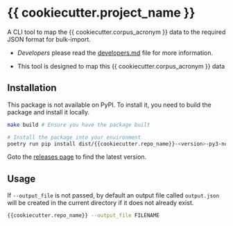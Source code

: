 # {{ cookiecutter.project_name }}

A CLI tool to map the {{ cookiecutter.corpus_acronym }} data to the required JSON format for bulk-import.

- _Developers_ please read the [developers.md](docs/setup/developers.md) file for more
  information.

- This tool is designed to map this {{ cookiecutter.corpus_acronym }} data

## Installation

This package is not available on PyPI. To install it, you need to build the
package and install it locally.

```bash
make build # Ensure you have the package built

# Install the package into your environment
poetry run pip install dist/{{cookiecutter.repo_name}}-<version>-py3-none-any.whl
```

Goto the [releases page](https://github.com/climatepolicyradar/{{cookiecutter.package_name}}/releases)
to find the latest version.

## Usage

If `--output_file` is not passed, by default an output file called `output.json`
will be created in the current directory if it does not already exist.

```bash
{{cookiecutter.repo_name}} --output_file FILENAME
```
